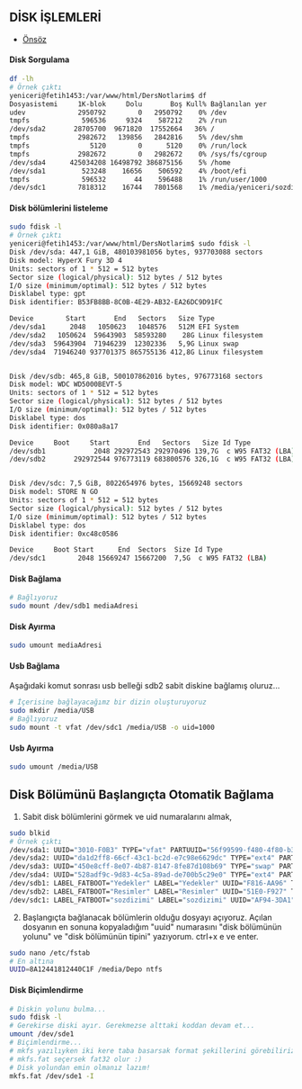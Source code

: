 ## DİSK İŞLEMLERİ

- [Önsöz](https://github.com/cicekhasan/DersNotlarim)


#### Disk Sorgulama 

```bash
df -lh
# Örnek çıktı
yeniceri@fetih1453:/var/www/html/DersNotlarim$ df
Dosyasistemi     1K-blok     Dolu       Boş Kull% Bağlanılan yer
udev             2950792        0   2950792    0% /dev
tmpfs             596536     9324    587212    2% /run
/dev/sda2       28705700  9671820  17552664   36% /
tmpfs            2982672   139856   2842816    5% /dev/shm
tmpfs               5120        0      5120    0% /run/lock
tmpfs            2982672        0   2982672    0% /sys/fs/cgroup
/dev/sda4      425034208 16498792 386875156    5% /home
/dev/sda1         523248    16656    506592    4% /boot/efi
tmpfs             596532       44    596488    1% /run/user/1000
/dev/sdc1        7818312    16744   7801568    1% /media/yeniceri/sozdizimi
```

#### Disk bölümlerini listeleme

```bash
sudo fdisk -l
# Örnek çıktı
yeniceri@fetih1453:/var/www/html/DersNotlarim$ sudo fdisk -l
Disk /dev/sda: 447,1 GiB, 480103981056 bytes, 937703088 sectors
Disk model: HyperX Fury 3D 4
Units: sectors of 1 * 512 = 512 bytes
Sector size (logical/physical): 512 bytes / 512 bytes
I/O size (minimum/optimal): 512 bytes / 512 bytes
Disklabel type: gpt
Disk identifier: B53FB8BB-8C0B-4E29-AB32-EA26DC9D91FC

Device        Start       End   Sectors   Size Type
/dev/sda1      2048   1050623   1048576   512M EFI System
/dev/sda2   1050624  59643903  58593280    28G Linux filesystem
/dev/sda3  59643904  71946239  12302336   5,9G Linux swap
/dev/sda4  71946240 937701375 865755136 412,8G Linux filesystem


Disk /dev/sdb: 465,8 GiB, 500107862016 bytes, 976773168 sectors
Disk model: WDC WD5000BEVT-5
Units: sectors of 1 * 512 = 512 bytes
Sector size (logical/physical): 512 bytes / 512 bytes
I/O size (minimum/optimal): 512 bytes / 512 bytes
Disklabel type: dos
Disk identifier: 0x080a8a17

Device     Boot     Start       End   Sectors   Size Id Type
/dev/sdb1            2048 292972543 292970496 139,7G  c W95 FAT32 (LBA)
/dev/sdb2       292972544 976773119 683800576 326,1G  c W95 FAT32 (LBA)


Disk /dev/sdc: 7,5 GiB, 8022654976 bytes, 15669248 sectors
Disk model: STORE N GO      
Units: sectors of 1 * 512 = 512 bytes
Sector size (logical/physical): 512 bytes / 512 bytes
I/O size (minimum/optimal): 512 bytes / 512 bytes
Disklabel type: dos
Disk identifier: 0xc48c0586

Device     Boot Start      End  Sectors  Size Id Type
/dev/sdc1        2048 15669247 15667200  7,5G  c W95 FAT32 (LBA)
```

#### Disk Bağlama

```bash
# Bağlıyoruz
sudo mount /dev/sdb1 mediaAdresi
```

#### Disk Ayırma

```bash
sudo umount mediaAdresi
```

#### Usb Bağlama

Aşağıdaki komut sonrası usb belleği sdb2 sabit diskine bağlamış oluruz...

```bash
# İçerisine bağlayacağımz bir dizin oluşturuyoruz
sudo mkdir /media/USB
# Bağlıyoruz
sudo mount -t vfat /dev/sdc1 /media/USB -o uid=1000
```

#### Usb Ayırma

```bash
sudo umount /media/USB
```

## Disk Bölümünü Başlangıçta Otomatik Bağlama

1. Sabit disk bölümlerini  görmek ve uid numaralarını almak,

```bash
sudo blkid
# Örnek çıktı
/dev/sda1: UUID="3010-F0B3" TYPE="vfat" PARTUUID="56f99599-f480-4f80-b310-7e81ecaf5ba4"
/dev/sda2: UUID="da1d2ff8-66cf-43c1-bc2d-e7c98e6629dc" TYPE="ext4" PARTUUID="4b3d0ad6-7442-4680-af2f-0baa5a4cc90b"
/dev/sda3: UUID="450e8cff-8e07-4b87-8147-8fe87d108b69" TYPE="swap" PARTUUID="4749f39f-f78a-44ef-9a89-dccd2a1d3709"
/dev/sda4: UUID="528adf9c-9d83-4c5a-89ad-de700b5c29e0" TYPE="ext4" PARTUUID="2f13b73e-0110-4fab-8d7c-e8caaca37c29"
/dev/sdb1: LABEL_FATBOOT="Yedekler" LABEL="Yedekler" UUID="F816-AA96" TYPE="vfat" PARTUUID="080a8a17-01"
/dev/sdb2: LABEL_FATBOOT="Resimler" LABEL="Resimler" UUID="51E0-F927" TYPE="vfat" PARTUUID="080a8a17-02"
/dev/sdc1: LABEL_FATBOOT="sozdizimi" LABEL="sozdizimi" UUID="AF94-3DA1" TYPE="vfat" PARTUUID="c48c0586-01"
```

2. Başlangıçta bağlanacak bölümlerin olduğu dosyayı açıyoruz. Açılan dosyanın en sonuna kopyaladığım "uuid" numarasını "disk bölümünün yolunu" ve "disk bölümünün tipini"  yazıyorum. ctrl+x e ve enter.

```bash
sudo nano /etc/fstab
# En altına
UUID=8A12441812440C1F /media/Depo ntfs 
```

#### Disk Biçimlendirme

```bash
# Diskin yolunu bulma...
sudo fdisk -l
# Gerekirse diski ayır. Gerekmezse alttaki koddan devam et...
umount /dev/sde1
# Biçimlendirme...
# mkfs yazılıyken iki kere taba basarsak format şekillerini görebiliriz...
# mkfs.fat seçersek fat32 olur :)
# Disk yolundan emin olmanız lazım!
mkfs.fat /dev/sde1 -I
```

